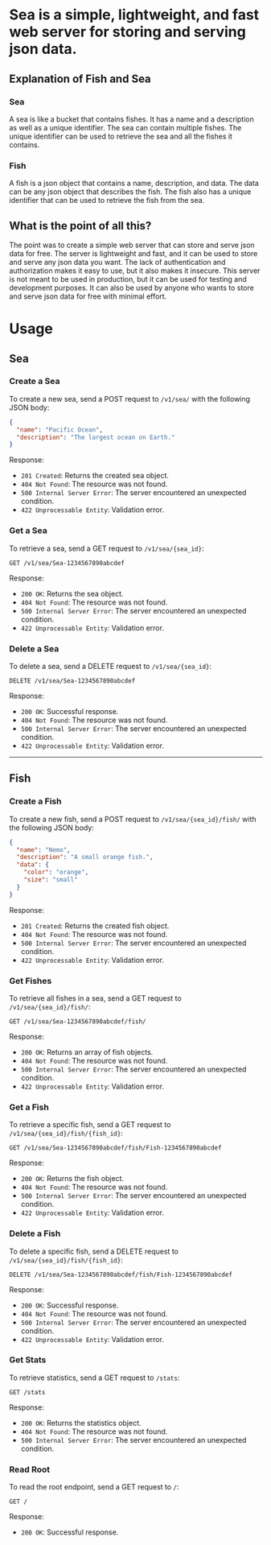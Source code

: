 # Sea is a simple, lightweight, and fast web server for storing and serving json data.

## Explanation of Fish and Sea

### Sea

A sea is like a bucket that contains fishes. It has a name and a description as well as a unique identifier. The sea can contain multiple fishes.
The unique identifier can be used to retrieve the sea and all the fishes it contains.

### Fish

A fish is a json object that contains a name, description, and data. The data can be any json object that describes the fish. The fish also has a unique identifier that can be used to retrieve the fish from the sea.

## What is the point of all this?

The point was to create a simple web server that can store and serve json data for free. The server is lightweight and fast, and it can be used to store and serve any json data you want. The lack of authentication and authorization makes it easy to use, but it also makes it insecure. This server is not meant to be used in production, but it can be used for testing and development purposes. It can also be used by anyone who wants to store and serve json data for free with minimal effort.

# Usage

## Sea

### Create a Sea

To create a new sea, send a POST request to `/v1/sea/` with the following JSON body:

```json
{
  "name": "Pacific Ocean",
  "description": "The largest ocean on Earth."
}
```

Response:

- `201 Created`: Returns the created sea object.
- `404 Not Found`: The resource was not found.
- `500 Internal Server Error`: The server encountered an unexpected condition.
- `422 Unprocessable Entity`: Validation error.

### Get a Sea

To retrieve a sea, send a GET request to `/v1/sea/{sea_id}`:

```http
GET /v1/sea/Sea-1234567890abcdef
```

Response:

- `200 OK`: Returns the sea object.
- `404 Not Found`: The resource was not found.
- `500 Internal Server Error`: The server encountered an unexpected condition.
- `422 Unprocessable Entity`: Validation error.

### Delete a Sea

To delete a sea, send a DELETE request to `/v1/sea/{sea_id}`:

```http
DELETE /v1/sea/Sea-1234567890abcdef
```

Response:

- `200 OK`: Successful response.
- `404 Not Found`: The resource was not found.
- `500 Internal Server Error`: The server encountered an unexpected condition.
- `422 Unprocessable Entity`: Validation error.

---

## Fish

### Create a Fish

To create a new fish, send a POST request to `/v1/sea/{sea_id}/fish/` with the following JSON body:

```json
{
  "name": "Nemo",
  "description": "A small orange fish.",
  "data": {
    "color": "orange",
    "size": "small"
  }
}
```

Response:

- `201 Created`: Returns the created fish object.
- `404 Not Found`: The resource was not found.
- `500 Internal Server Error`: The server encountered an unexpected condition.
- `422 Unprocessable Entity`: Validation error.

### Get Fishes

To retrieve all fishes in a sea, send a GET request to `/v1/sea/{sea_id}/fish/`:

```http
GET /v1/sea/Sea-1234567890abcdef/fish/
```

Response:

- `200 OK`: Returns an array of fish objects.
- `404 Not Found`: The resource was not found.
- `500 Internal Server Error`: The server encountered an unexpected condition.
- `422 Unprocessable Entity`: Validation error.

### Get a Fish

To retrieve a specific fish, send a GET request to `/v1/sea/{sea_id}/fish/{fish_id}`:

```http
GET /v1/sea/Sea-1234567890abcdef/fish/Fish-1234567890abcdef
```

Response:

- `200 OK`: Returns the fish object.
- `404 Not Found`: The resource was not found.
- `500 Internal Server Error`: The server encountered an unexpected condition.
- `422 Unprocessable Entity`: Validation error.

### Delete a Fish

To delete a specific fish, send a DELETE request to `/v1/sea/{sea_id}/fish/{fish_id}`:

```http
DELETE /v1/sea/Sea-1234567890abcdef/fish/Fish-1234567890abcdef
```

Response:

- `200 OK`: Successful response.
- `404 Not Found`: The resource was not found.
- `500 Internal Server Error`: The server encountered an unexpected condition.
- `422 Unprocessable Entity`: Validation error.

### Get Stats

To retrieve statistics, send a GET request to `/stats`:

```http
GET /stats
```

Response:

- `200 OK`: Returns the statistics object.
- `404 Not Found`: The resource was not found.
- `500 Internal Server Error`: The server encountered an unexpected condition.

### Read Root

To read the root endpoint, send a GET request to `/`:

```http
GET /
```

Response:

- `200 OK`: Successful response.
